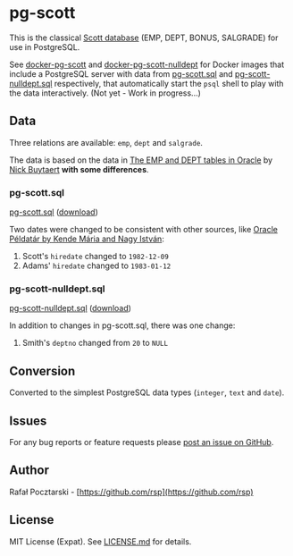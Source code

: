 pg-scott
========

This is the classical [Scott database](http://www.orafaq.com/wiki/SCOTT) (EMP, DEPT, BONUS, SALGRADE) for use in PostgreSQL.

See [docker-pg-scott](https://github.com/rsp/docker-pg-scott) and [docker-pg-scott-nulldept](https://github.com/rsp/docker-pg-scott-nulldept) for Docker images that include a PostgreSQL server with data from [pg-scott.sql](#pg-scottsql) and [pg-scott-nulldept.sql](#pg-scott-nulldeptsql) respectively, that automatically start the `psql` shell to play with the data interactively. (Not yet - Work in progress...)

Data
----
Three relations are available: `emp`, `dept` and `salgrade`.

The data is based on the data in [The EMP and DEPT tables in Oracle](https://apexplained.wordpress.com/2013/04/20/the-emp-and-dept-tables-in-oracle/) by [Nick Buytaert](https://github.com/nbuytaert1)
**with some differences**.

### pg-scott.sql

[pg-scott.sql](https://github.com/rsp/pg-scott/blob/master/pg-scott.sql)
([download](https://raw.githubusercontent.com/rsp/pg-scott/master/pg-scott.sql))

Two dates were changed to be consistent with other sources, like [Oracle Példatár by Kende Mária and Nagy István](https://www.inf.u-szeged.hu/~pbalazs/teaching/DEMO.sql):

1. Scott's `hiredate` changed to `1982-12-09`
2. Adams' `hiredate` changed to `1983-01-12`

### pg-scott-nulldept.sql

[pg-scott-nulldept.sql](https://github.com/rsp/pg-scott/blob/master/pg-scott-nulldept.sql)
([download](https://raw.githubusercontent.com/rsp/pg-scott/master/pg-scott-nulldept.sql))

In addition to changes in pg-scott.sql, there was one change:

1. Smith's `deptno` changed from `20` to `NULL`

Conversion
----------
Converted to the simplest PostgreSQL data types (`integer`, `text` and `date`).

Issues
------
For any bug reports or feature requests please
[post an issue on GitHub](https://github.com/rsp/pg-scott/issues).

Author
------
Rafał Pocztarski - [https://github.com/rsp](https://github.com/rsp)

License
-------
MIT License (Expat). See [LICENSE.md](LICENSE.md) for details.
